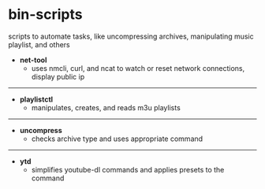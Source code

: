 # bin-scripts
scripts to automate tasks, like uncompressing archives, manipulating music playlist, and others

* **net-tool**
  - uses nmcli, curl, and ncat to watch or reset network connections, display public ip
---
* **playlistctl**
  - manipulates, creates, and reads m3u playlists
---
* **uncompress**
  - checks archive type and uses appropriate command
---
* **ytd**
  - simplifies youtube-dl commands and applies presets to the command
